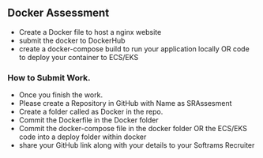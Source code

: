 ## Docker Assessment
* Create a Docker file to host a nginx website
* submit the docker to DockerHub
* create a docker-compose build to run your application locally OR code to deploy your container to ECS/EKS

### How to Submit Work.
* Once you finish the work.
* Please create a Repository in GitHub with Name as SRAssesment
* Create a folder called as Docker in the repo.
* Commit the Dockerfile in the Docker folder
* Commit the docker-compose file in the docker folder OR the ECS/EKS code into a deploy folder within docker
* share your GitHub link along with your details to your Softrams Recruiter